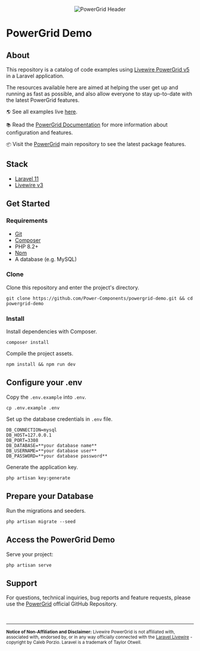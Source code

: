 <div align="center">
	<p><img  src="https://raw.githubusercontent.com/Power-Components/livewire-powergrid/main/art/header.jpg" alt="PowerGrid Header"></p>
</div>

# PowerGrid Demo

## About

This repository is a catalog of code examples using [Livewire PowerGrid v5](https://livewire-powergrid.com/) in a Laravel application.

The resources available here are aimed at helping the user get up and running as fast as possible, and also allow everyone to stay up-to-date with the latest PowerGrid features.

`🌎` See all examples live [here](https://demo.livewire-powergrid.com/).

`📚` Read the [PowerGrid Documentation](https://livewire-powergrid.com/) for more information about configuration and features.

`📦` Visit the [PowerGrid](https://github.com/Power-Components/livewire-powergrid) main repository to see the latest package features.

## Stack

- [Laravel 11](https://laravel.com/)
- [Livewire v3](https://laravel-livewire.com)

## Get Started

### Requirements

- [Git](https://github.com/git-guides/install-git)
- [Composer](https://getcomposer.org/doc/00-intro.md#installation-linux-unix-macos)
- PHP 8.2+
- [Npm](https://www.npmjs.com/get-npm)
- A database (e.g. MySQL)

### Clone

Clone this repository and enter the project's directory.

```shell
git clone https://github.com/Power-Components/powergrid-demo.git && cd powergrid-demo
```

### Install

Install dependencies with Composer.

```shell
composer install
```

Compile the project assets.

```shell
npm install && npm run dev
```

## Configure your .env

Copy the `.env.example` into `.env`.

```shell
cp .env.example .env 
```

Set up the database credentials in `.env` file.

```shell
DB_CONNECTION=mysql
DB_HOST=127.0.0.1
DB_PORT=3308
DB_DATABASE=**your database name**
DB_USERNAME=**your database user**
DB_PASSWORD=**your database password**
```

Generate the application key.

```shell
php artisan key:generate
```

## Prepare your Database

Run the migrations and seeders.

```shell
php artisan migrate --seed
```

## Access the PowerGrid Demo

Serve your project:

```shell
php artisan serve
```

## Support

For questions, technical inquiries, bug reports and feature requests, please use the [PowerGrid](https://github.com/Power-Components/livewire-powergrid) official GitHub Repository.

<br/>

<hr>

<sup><b>Notice of Non-Affiliation and Disclaimer:</b> Livewire PowerGrid is not affiliated with, associated with, endorsed by, or in any way officially connected with the <a href="https://laravel-livewire.com" target="_blank">Laravel Livewire</a> - copyright by Caleb Porzio. Laravel is a trademark of Taylor Otwell.</sup>
